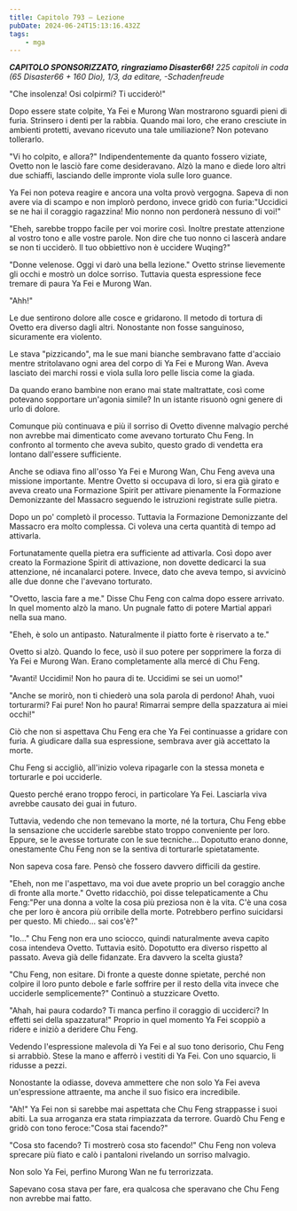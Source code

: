```yaml
---
title: Capitolo 793 – Lezione
pubDate: 2024-06-24T15:13:16.432Z
tags:
    - mga
---
```



<em><strong>CAPITOLO SPONSORIZZATO, ringraziamo Disaster66!</strong>
225 capitoli in coda (65 Disaster66 + 160 Dio), 1/3,
da editare,
-Schadenfreude</em>


"Che insolenza! Osi colpirmi? Ti ucciderò!"


Dopo essere state colpite, Ya Fei e Murong Wan mostrarono sguardi pieni di furia. Strinsero i denti per la rabbia. Quando mai loro, che erano cresciute in ambienti protetti, avevano ricevuto una tale umiliazione? Non potevano tollerarlo.


"Vi ho colpito, e allora?" Indipendentemente da quanto fossero viziate, Ovetto non le lasciò fare come desideravano. Alzò la mano e diede loro altri due schiaffi, lasciando delle impronte viola sulle loro guance.


Ya Fei non poteva reagire e ancora una volta provò vergogna. Sapeva di non avere via di scampo e non implorò perdono, invece gridò con furia:"Uccidici se ne hai il coraggio ragazzina! Mio nonno non perdonerà nessuno di voi!"


"Eheh, sarebbe troppo facile per voi morire così. Inoltre prestate attenzione al vostro tono e alle vostre parole. Non dire che tuo nonno ci lascerà andare se non ti ucciderò. Il tuo obbiettivo non è uccidere Wuqing?"


"Donne velenose. Oggi vi darò una bella lezione." Ovetto strinse lievemente gli occhi e mostrò un dolce sorriso. Tuttavia questa espressione fece tremare di paura Ya Fei e Murong Wan.


"Ahh!"


Le due sentirono dolore alle cosce e gridarono. Il metodo di tortura di Ovetto era diverso dagli altri. Nonostante non fosse sanguinoso, sicuramente era violento.


Le stava "pizzicando", ma le sue mani bianche sembravano fatte d'acciaio mentre stritolavano ogni area del corpo di Ya Fei e Murong Wan. Aveva lasciato dei marchi rossi e viola sulla loro pelle liscia come la giada.


Da quando erano bambine non erano mai state maltrattate, così come potevano sopportare un'agonia simile? In un istante risuonò ogni genere di urlo di dolore.


Comunque più continuava e più il sorriso di Ovetto divenne malvagio perché non avrebbe mai dimenticato come avevano torturato Chu Feng. In confronto al tormento che aveva subìto, questo grado di vendetta era lontano dall'essere sufficiente.


Anche se odiava fino all'osso Ya Fei e Murong Wan, Chu Feng aveva una missione importante. Mentre Ovetto si occupava di loro, si era già girato e aveva creato una Formazione Spirit per attivare pienamente la Formazione Demonizzante del Massacro seguendo le istruzioni registrate sulle pietra.


Dopo un po' completò il processo. Tuttavia la Formazione Demonizzante del Massacro era molto complessa. Ci voleva una certa quantità di tempo ad attivarla.


Fortunatamente quella pietra era sufficiente ad attivarla. Così dopo aver creato la Formazione Spirit di attivazione, non dovette dedicarci la sua attenzione, né incanalarci potere. Invece, dato che aveva tempo, si avvicinò alle due donne che l'avevano torturato.


"Ovetto, lascia fare a me." Disse Chu Feng con calma dopo essere arrivato. In quel momento alzò la mano. Un pugnale fatto di potere Martial apparì nella sua mano.


"Eheh, è solo un antipasto. Naturalmente il piatto forte è riservato a te."


Ovetto si alzò. Quando lo fece, usò il suo potere per sopprimere la forza di Ya Fei e Murong Wan. Erano completamente alla mercé di Chu Feng.


"Avanti! Uccidimi! Non ho paura di te. Uccidimi se sei un uomo!"


"Anche se morirò, non ti chiederò una sola parola di perdono! Ahah, vuoi torturarmi? Fai pure! Non ho paura! Rimarrai sempre della spazzatura ai miei occhi!"


Ciò che non si aspettava Chu Feng era che Ya Fei continuasse a gridare con furia. A giudicare dalla sua espressione, sembrava aver già accettato la morte.


Chu Feng si accigliò, all'inizio voleva ripagarle con la stessa moneta e torturarle e poi ucciderle.


Questo perché erano troppo feroci, in particolare Ya Fei. Lasciarla viva avrebbe causato dei guai in futuro.


Tuttavia, vedendo che non temevano la morte, né la tortura, Chu Feng ebbe la sensazione che ucciderle sarebbe stato troppo conveniente per loro. Eppure, se le avesse torturate con le sue tecniche... Dopotutto erano donne, onestamente Chu Feng non se la sentiva di torturarle spietatamente.


Non sapeva cosa fare. Pensò che fossero davvero difficili da gestire.


"Eheh, non me l'aspettavo, ma voi due avete proprio un bel coraggio anche di fronte alla morte." Ovetto ridacchiò, poi disse telepaticamente a Chu Feng:"Per una donna a volte la cosa più preziosa non è la vita. C'è una cosa che per loro è ancora più orribile della morte. Potrebbero perfino suicidarsi per questo. Mi chiedo... sai cos'è?"


"Io..." Chu Feng non era uno sciocco, quindi naturalmente aveva capito cosa intendeva Ovetto. Tuttavia esitò. Dopotutto era diverso rispetto al passato. Aveva già delle fidanzate. Era davvero la scelta giusta?


"Chu Feng, non esitare. Di fronte a queste donne spietate, perché non colpire il loro punto debole e farle soffrire per il resto della vita invece che ucciderle semplicemente?" Continuò a stuzzicare Ovetto.


"Ahah, hai paura codardo? Ti manca perfino il coraggio di ucciderci? In effetti sei della spazzatura!" Proprio in quel momento Ya Fei scoppiò a ridere e iniziò a deridere Chu Feng.


Vedendo l'espressione malevola di Ya Fei e al suo tono derisorio, Chu Feng si arrabbiò. Stese la mano e afferrò i vestiti di Ya Fei. Con uno squarcio, li ridusse a pezzi.


Nonostante la odiasse, doveva ammettere che non solo Ya Fei aveva un'espressione attraente, ma anche il suo fisico era incredibile.


"Ah!" Ya Fei non si sarebbe mai aspettata che Chu Feng strappasse i suoi abiti. La sua arroganza era stata rimpiazzata da terrore. Guardò Chu Feng e gridò con tono feroce:"Cosa stai facendo?"


"Cosa sto facendo? Ti mostrerò cosa sto facendo!" Chu Feng non voleva sprecare più fiato e calò i pantaloni rivelando un sorriso malvagio.


Non solo Ya Fei, perfino Murong Wan ne fu terrorizzata.


Sapevano cosa stava per fare, era qualcosa che speravano che Chu Feng non avrebbe mai fatto.
                                


                                



